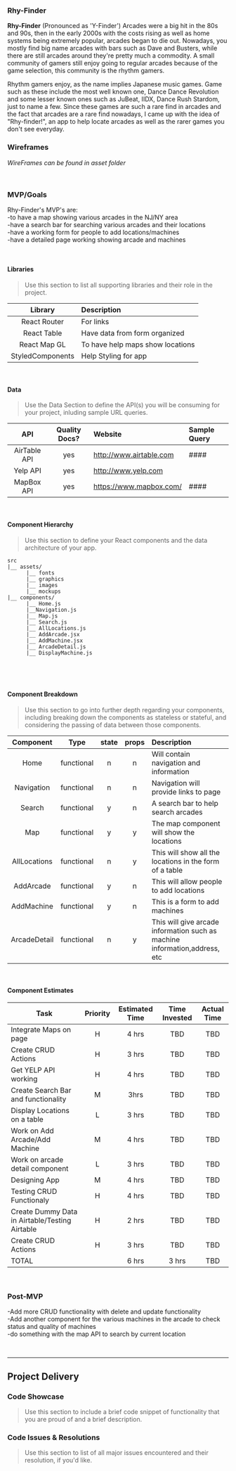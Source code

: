 ### Rhy-Finder

**Rhy-Finder** 
(Pronounced as 'Y-Finder')
Arcades were a big hit in the 80s and 90s, then in the early 2000s with the costs rising as well as home systems being extremely popular, arcades 
began to die out. Nowadays, you mostly find big name arcades with bars such as Dave and Busters, while there are still arcades around they're pretty much a commodity. A small community of gamers still enjoy going to regular arcades because of the game selection, this community is the rhythm gamers.

Rhythm gamers enjoy, as the name implies Japanese music games. Game such as these include the most well known one, Dance Dance Revolution and some lesser known ones such as JuBeat, IIDX, Dance Rush Stardom, just to name a few. Since these games are such a rare find in arcades and the fact that arcades are a rare find nowadays, I came up with the idea of "Rhy-finder!", an app to help locate arcades as well as the rarer games you don't see everyday. 


### Wireframes

*WireFrames can be found in asset folder*

<br>

### MVP/Goals

Rhy-Finder's MVP's are:<br>
-to have a map showing various arcades in the NJ/NY area<br>
-have a search bar for searching various arcades and their locations<br>
-have a working form for people to add locations/machines<br>
-have a detailed page working showing arcade and machines<br>


<br>


#### Libraries

> Use this section to list all supporting libraries and their role in the project.

|     Library      | Description                                |
| :--------------: | :----------------------------------------- |
|   React Router   | For links |
|   React Table    | Have data from form organized  |
|   React Map GL   | To have help maps show locations |
|  StyledComponents  | Help Styling for app  |


<br>

#### Data

> Use the Data Section to define the API(s) you will be consuming for your project, inluding sample URL queries.

|    API     | Quality Docs? | Website       | Sample Query                            |
| :--------: | :-----------: | :------------ | :-------------------------------------- |
| AirTable API|      yes      |http://www.airtable.com| ####|
| Yelp API    |      yes      | http://www.yelp.com | |
| MapBox API  |      yes      |https://www.mapbox.com/| ####|


<br>

#### Component Hierarchy

> Use this section to define your React components and the data architecture of your app.

```
src
|__ assets/
      |__ fonts
      |__ graphics
      |__ images
      |__ mockups
|__ components/
      |__ Home.js
      |__Navigation.js  
      |__ Map.js
      |__ Search.js
      |__ AllLocations.js
      |__ AddArcade.jsx
      |__ AddMachine.jsx
      |__ ArcadeDetail.js
      |__ DisplayMachine.js

      
```

<br>

#### Component Breakdown

> Use this section to go into further depth regarding your components, including breaking down the components as stateless or stateful, and considering the passing of data between those components.

|  Component   |    Type    | state | props | Description                                                      |
| :----------: | :--------: | :---: | :---: | :--------------------------------------------------------------- |
|    Home      | functional |   n   |   n   | Will contain navigation and information              |
|  Navigation  | functional |   n   |   n   | Navigation will provide links to page       |
|   Search   |   functional   |   y   |   n   | A search bar to help search arcades      |
| Map          | functional |   y   |   y   | The map component will show the locations               |
|    AllLocations   | functional |   n   |   y   | This will show all the locations in the form of a table|
| AddArcade         | functional |   y   |   n   | This will allow people to add locations              |
| AddMachine        | functional |   y   |   n  | This is a form to add machines              |
| ArcadeDetail       | functional |   n |   y   | This will give arcade information such as machine information,address, etc         |


<br>

#### Component Estimates


| Task                | Priority | Estimated Time | Time Invested | Actual Time |
| ------------------- | :------: | :------------: | :-----------: | :---------: |
| Integrate Maps on page   |    H    |     4 hrs      |    TBD    |   TBD  |
| Create CRUD Actions |    H     |     3 hrs      |     TBD     |     TBD     |
| Get YELP API working |    H     |     4 hrs      |     TBD     |     TBD     |
| Create Search Bar and functionality |    M     |    3hrs     |     TBD     |     TBD     |
| Display Locations on a table  |    L    |     3 hrs      |     TBD     |     TBD     |
| Work on Add Arcade/Add Machine  |    M     |     4 hrs      |     TBD     |     TBD     |
| Work on arcade detail component |    L    |     3 hrs      |     TBD     |     TBD     |
| Designing App |    M     |     4 hrs      |     TBD     |     TBD     |
| Testing CRUD Functionaly  |    H     |     4 hrs      |     TBD     |     TBD     |
| Create Dummy Data in Airtable/Testing Airtable  |    H     |     2 hrs      |     TBD     |     TBD     |
| Create CRUD Actions |    H     |     3 hrs      |     TBD     |     TBD     |
| TOTAL               |          |     6 hrs      |     3 hrs     |     TBD     |

<br>



### Post-MVP


-Add more CRUD functionality with delete and update functionality<br>
-Add another component for the various machines in the arcade to check status and quality of machines<br>
-do something with the map API to search by current location 


<br>

***

## Project Delivery

### Code Showcase

> Use this section to include a brief code snippet of functionality that you are proud of and a brief description.

### Code Issues & Resolutions

> Use this section to list of all major issues encountered and their resolution, if you'd like.